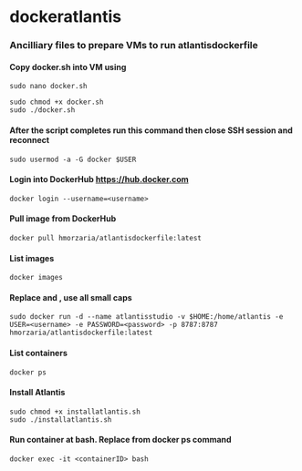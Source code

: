 # dockeratlantis
### Ancilliary files to prepare VMs to run atlantisdockerfile

#### Copy docker.sh into VM using 

    sudo nano docker.sh

    sudo chmod +x docker.sh
    sudo ./docker.sh
    
#### After the script completes run this command then close SSH session and reconnect
    
    sudo usermod -a -G docker $USER

#### Login into DockerHub https://hub.docker.com

    docker login --username=<username>

#### Pull image from DockerHub

    docker pull hmorzaria/atlantisdockerfile:latest

#### List images
    docker images

#### Replace <username> and <password>, use all small caps
  
    sudo docker run -d --name atlantisstudio -v $HOME:/home/atlantis -e USER=<username> -e PASSWORD=<password> -p 8787:8787 hmorzaria/atlantisdockerfile:latest

#### List containers

    docker ps
    
#### Install Atlantis
    sudo chmod +x installatlantis.sh
    sudo ./installatlantis.sh

#### Run container at bash. Replace <containerID> from docker ps command

    docker exec -it <containerID> bash 
    


